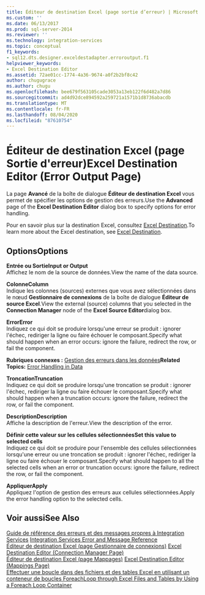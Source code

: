 ```yaml
---
title: Éditeur de destination Excel (page sortie d’erreur) | Microsoft Docs
ms.custom: ''
ms.date: 06/13/2017
ms.prod: sql-server-2014
ms.reviewer: ''
ms.technology: integration-services
ms.topic: conceptual
f1_keywords:
- sql12.dts.designer.exceldestadapter.erroroutput.f1
helpviewer_keywords:
- Excel Destination Editor
ms.assetid: 72ae01cc-1774-4a36-9674-a0f2b2bf8c42
author: chugugrace
ms.author: chugu
ms.openlocfilehash: bee679f563105cade3053a13eb122f6d482a7d86
ms.sourcegitcommit: ad4d92dce894592a259721a1571b1d8736abacdb
ms.translationtype: MT
ms.contentlocale: fr-FR
ms.lasthandoff: 08/04/2020
ms.locfileid: "87610754"
---
```

# <a name="excel-destination-editor-error-output-page"></a><span data-ttu-id="0b699-102">Éditeur de destination Excel (page Sortie d'erreur)</span><span class="sxs-lookup"><span data-stu-id="0b699-102">Excel Destination Editor (Error Output Page)</span></span>
  <span data-ttu-id="0b699-103">La page **Avancé** de la boîte de dialogue **Éditeur de destination Excel** vous permet de spécifier les options de gestion des erreurs.</span><span class="sxs-lookup"><span data-stu-id="0b699-103">Use the **Advanced** page of the **Excel Destination Editor** dialog box to specify options for error handling.</span></span>  
  
 <span data-ttu-id="0b699-104">Pour en savoir plus sur la destination Excel, consultez [Excel Destination](data-flow/excel-destination.md).</span><span class="sxs-lookup"><span data-stu-id="0b699-104">To learn more about the Excel destination, see [Excel Destination](data-flow/excel-destination.md).</span></span>  
  
## <a name="options"></a><span data-ttu-id="0b699-105">Options</span><span class="sxs-lookup"><span data-stu-id="0b699-105">Options</span></span>  
 <span data-ttu-id="0b699-106">**Entrée ou Sortie**</span><span class="sxs-lookup"><span data-stu-id="0b699-106">**Input or Output**</span></span>  
 <span data-ttu-id="0b699-107">Affichez le nom de la source de données.</span><span class="sxs-lookup"><span data-stu-id="0b699-107">View the name of the data source.</span></span>  
  
 <span data-ttu-id="0b699-108">**Colonne**</span><span class="sxs-lookup"><span data-stu-id="0b699-108">**Column**</span></span>  
 <span data-ttu-id="0b699-109">Indique les colonnes (sources) externes que vous avez sélectionnées dans le nœud **Gestionnaire de connexions** de la boîte de dialogue **Éditeur de source Excel**.</span><span class="sxs-lookup"><span data-stu-id="0b699-109">View the external (source) columns that you selected in the **Connection Manager** node of the **Excel Source Editor**dialog box.</span></span>  
  
 <span data-ttu-id="0b699-110">**Error**</span><span class="sxs-lookup"><span data-stu-id="0b699-110">**Error**</span></span>  
 <span data-ttu-id="0b699-111">Indiquez ce qui doit se produire lorsqu'une erreur se produit : ignorer l'échec, rediriger la ligne ou faire échouer le composant.</span><span class="sxs-lookup"><span data-stu-id="0b699-111">Specify what should happen when an error occurs: ignore the failure, redirect the row, or fail the component.</span></span>  
  
 <span data-ttu-id="0b699-112">**Rubriques connexes :** [Gestion des erreurs dans les données](data-flow/error-handling-in-data.md)</span><span class="sxs-lookup"><span data-stu-id="0b699-112">**Related Topics:** [Error Handling in Data](data-flow/error-handling-in-data.md)</span></span>  
  
 <span data-ttu-id="0b699-113">**Troncation**</span><span class="sxs-lookup"><span data-stu-id="0b699-113">**Truncation**</span></span>  
 <span data-ttu-id="0b699-114">Indiquez ce qui doit se produire lorsqu'une troncation se produit : ignorer l'échec, rediriger la ligne ou faire échouer le composant.</span><span class="sxs-lookup"><span data-stu-id="0b699-114">Specify what should happen when a truncation occurs: ignore the failure, redirect the row, or fail the component.</span></span>  
  
 <span data-ttu-id="0b699-115">**Description**</span><span class="sxs-lookup"><span data-stu-id="0b699-115">**Description**</span></span>  
 <span data-ttu-id="0b699-116">Affiche la description de l'erreur.</span><span class="sxs-lookup"><span data-stu-id="0b699-116">View the description of the error.</span></span>  
  
 <span data-ttu-id="0b699-117">**Définir cette valeur sur les cellules sélectionnées**</span><span class="sxs-lookup"><span data-stu-id="0b699-117">**Set this value to selected cells**</span></span>  
 <span data-ttu-id="0b699-118">Indiquez ce qui doit se produire pour l'ensemble des cellules sélectionnées lorsqu'une erreur ou une troncation se produit : ignorer l'échec, rediriger la ligne ou faire échouer le composant.</span><span class="sxs-lookup"><span data-stu-id="0b699-118">Specify what should happen to all the selected cells when an error or truncation occurs: ignore the failure, redirect the row, or fail the component.</span></span>  
  
 <span data-ttu-id="0b699-119">**Appliquer**</span><span class="sxs-lookup"><span data-stu-id="0b699-119">**Apply**</span></span>  
 <span data-ttu-id="0b699-120">Appliquez l'option de gestion des erreurs aux cellules sélectionnées.</span><span class="sxs-lookup"><span data-stu-id="0b699-120">Apply the error handling option to the selected cells.</span></span>  
  
## <a name="see-also"></a><span data-ttu-id="0b699-121">Voir aussi</span><span class="sxs-lookup"><span data-stu-id="0b699-121">See Also</span></span>  
 <span data-ttu-id="0b699-122">[Guide de référence des erreurs et des messages propres à Integration Services](../../2014/integration-services/integration-services-error-and-message-reference.md) </span><span class="sxs-lookup"><span data-stu-id="0b699-122">[Integration Services Error and Message Reference](../../2014/integration-services/integration-services-error-and-message-reference.md) </span></span>  
 <span data-ttu-id="0b699-123">[Éditeur de destination Excel &#40;page Gestionnaire de connexions&#41;](../../2014/integration-services/excel-destination-editor-connection-manager-page.md) </span><span class="sxs-lookup"><span data-stu-id="0b699-123">[Excel Destination Editor &#40;Connection Manager Page&#41;](../../2014/integration-services/excel-destination-editor-connection-manager-page.md) </span></span>  
 <span data-ttu-id="0b699-124">[Éditeur de destination Excel &#40;page Mappages&#41;](../../2014/integration-services/excel-destination-editor-mappings-page.md) </span><span class="sxs-lookup"><span data-stu-id="0b699-124">[Excel Destination Editor &#40;Mappings Page&#41;](../../2014/integration-services/excel-destination-editor-mappings-page.md) </span></span>  
 [<span data-ttu-id="0b699-125">Effectuer une boucle dans des fichiers et des tables Excel en utilisant un conteneur de boucles Foreach</span><span class="sxs-lookup"><span data-stu-id="0b699-125">Loop through Excel Files and Tables by Using a Foreach Loop Container</span></span>](control-flow/foreach-loop-container.md)  
  
  
